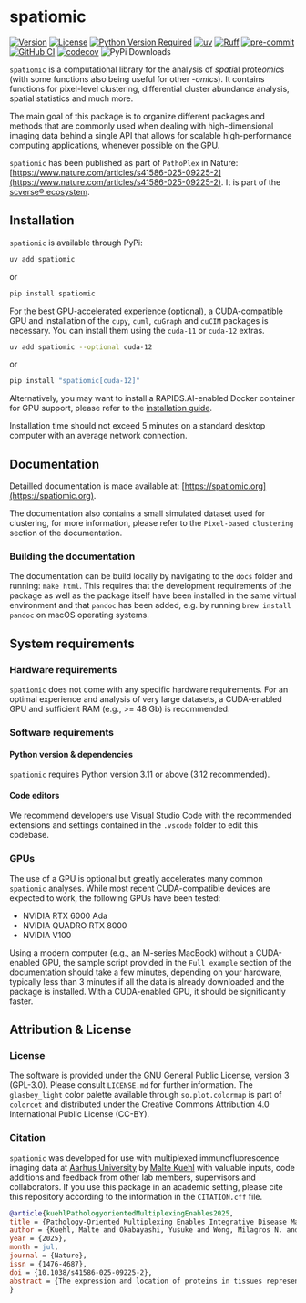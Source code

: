 # spatiomic

[![Version](https://img.shields.io/pypi/v/spatiomic)](https://pypi.org/project/spatiomic/)
[![License](https://img.shields.io/pypi/l/spatiomic)](https://github.com/complextissue/spatiomic)
[![Python Version Required](https://img.shields.io/pypi/pyversions/spatiomic)](https://pypi.org/project/spatiomic/)
[![uv](https://img.shields.io/endpoint?url=https://raw.githubusercontent.com/astral-sh/uv/main/assets/badge/v0.json)](https://github.com/astral-sh/uv)
[![Ruff](https://img.shields.io/endpoint?url=https://raw.githubusercontent.com/astral-sh/ruff/main/assets/badge/v2.json)](https://github.com/astral-sh/ruff)
[![pre-commit](https://img.shields.io/badge/pre--commit-enabled-brightgreen?logo=pre-commit&logoColor=white)](https://github.com/pre-commit/pre-commit)
[![GitHub CI](https://github.com/complextissue/spatiomic/actions/workflows/ci.yml/badge.svg)](https://github.com/complextissue/spatiomic/actions/workflows/ci.yml)
[![codecov](https://codecov.io/gh/complextissue/spatiomic/branch/main/graph/badge.svg?token=TLXB333GQV)](https://codecov.io/gh/complextissue/spatiomic)
![PyPi Downloads](https://img.shields.io/pepy/dt/spatiomic?label=PyPi%20downloads)

`spatiomic` is a computational library for the analysis of *spati*al prote*omic*s (with some functions also being useful for other _-omics_).
It contains functions for pixel-level clustering, differential cluster abundance analysis, spatial statistics and much more.

The main goal of this package is to organize different packages and methods that are commonly used when dealing with high-dimensional imaging data behind a single API that allows for scalable high-performance computing applications, whenever possible on the GPU.

`spatiomic` has been published as part of `PathoPlex` in Nature: [https://www.nature.com/articles/s41586-025-09225-2](https://www.nature.com/articles/s41586-025-09225-2). It is part of the [scverse® ecosystem](https://scverse.org/packages/#ecosystem).

## Installation

`spatiomic` is available through PyPi:

```bash
uv add spatiomic
```

or

```bash
pip install spatiomic
```

For the best GPU-accelerated experience (optional), a CUDA-compatible GPU and installation of the `cupy`, `cuml`, `cuGraph` and `cuCIM` packages is necessary. You can install them using the `cuda-11` or `cuda-12` extras.

```bash
uv add spatiomic --optional cuda-12
```

or

```bash
pip install "spatiomic[cuda-12]"
```

Alternatively, you may want to install a RAPIDS.AI-enabled Docker container for GPU support, please refer to the [installation guide](https://docs.rapids.ai/install/).

Installation time should not exceed 5 minutes on a standard desktop computer with an average network connection.

## Documentation

Detailled documentation is made available at: [https://spatiomic.org](https://spatiomic.org).

The documentation also contains a small simulated dataset used for clustering, for more information, please refer to the `Pixel-based clustering` section of the documentation.

### Building the documentation

The documentation can be build locally by navigating to the `docs` folder and running: `make html`.
This requires that the development requirements of the package as well as the package itself have been installed in the same virtual environment and that `pandoc` has been added, e.g. by running `brew install pandoc` on macOS operating systems.

## System requirements

### Hardware requirements

`spatiomic` does not come with any specific hardware requirements. For an optimal experience and analysis of very large datasets, a CUDA-enabled GPU and sufficient RAM (e.g., >= 48 Gb) is recommended.

### Software requirements

#### Python version & dependencies

`spatiomic` requires Python version 3.11 or above (3.12 recommended).

#### Code editors

We recommend developers use Visual Studio Code with the recommended extensions and settings contained in the `.vscode` folder to edit this codebase.

### GPUs

The use of a GPU is optional but greatly accelerates many common `spatiomic` analyses. While most recent CUDA-compatible devices are expected to work, the following GPUs have been tested:

- NVIDIA RTX 6000 Ada
- NVIDIA QUADRO RTX 8000
- NVIDIA V100

Using a modern computer (e.g., an M-series MacBook) without a CUDA-enabled GPU, the sample script provided in the `Full example` section of the documentation should take a few minutes, depending on your hardware, typically less than 3 minutes if all the data is already downloaded and the package is installed. With a CUDA-enabled GPU, it should be significantly faster.

## Attribution & License

### License

The software is provided under the GNU General Public License, version 3 (GPL-3.0). Please consult `LICENSE.md` for further information.
The `glasbey_light` color palette available through `so.plot.colormap` is part of `colorcet` and distributed under the Creative Commons Attribution 4.0 International Public License (CC-BY).

### Citation

`spatiomic` was developed for use with multiplexed immunofluorescence imaging data at [Aarhus University](https://au.dk/) by [Malte Kuehl](https://github.com/maltekuehl) with valuable inputs, code additions and feedback from other lab members, supervisors and collaborators. If you use this package in an academic setting, please cite this repository according to the information in the `CITATION.cff` file.

```bibtex
@article{kuehlPathologyorientedMultiplexingEnables2025,
title = {Pathology-Oriented Multiplexing Enables Integrative Disease Mapping},
author = {Kuehl, Malte and Okabayashi, Yusuke and Wong, Milagros N. and Gernhold, Lukas and Gut, Gabriele and Kaiser, Nico and Schwerk, Maria and Gr{\"a}fe, Stefanie K. and Ma, Frank Y. and Tanevski, Jovan and Sch{\"a}fer, Philipp S. L. and Mezher, Sam and {Sarabia del Castillo}, Jacobo and {Goldbeck-Strieder}, Thiago and Zolotareva, Olga and Hartung, Michael and Delgado Chaves, Fernando M. and Klinkert, Lukas and Gnirck, Ann-Christin and Spehr, Marc and Fleck, David and Joodaki, Mehdi and Parra, Victor and Shaigan, Mina and Diebold, Martin and Prinz, Marco and Kranz, Jennifer and Kux, Johan M. and Braun, Fabian and Kretz, Oliver and Wu, Hui and Grahammer, Florian and Heins, Sven and Zimmermann, Marina and Haas, Fabian and Kylies, Dominik and Wanner, Nicola and Czogalla, Jan and Dumoulin, Bernhard and Zolotarev, Nikolay and Lindenmeyer, Maja and Karlson, Pall and Nyengaard, Jens R. and Sebode, Marcial and Weidemann, S{\"o}ren and Wiech, Thorsten and Groene, Hermann-Josef and Tomas, Nicola M. and {Meyer-Schwesinger}, Catherine and Kuppe, Christoph and Kramann, Rafael and Karras, Alexandre and Bruneval, Patrick and Tharaux, Pierre-Louis and Pastene, Diego and Yard, Benito and Schaub, Jennifer A. and McCown, Phillip J. and Pyle, Laura and Choi, Ye Ji and Yokoo, Takashi and Baumbach, Jan and S{\'a}ez, Pablo J. and Costa, Ivan and Turner, Jan-Eric and Hodgin, Jeffrey B. and {Saez-Rodriguez}, Julio and Huber, Tobias B. and Bjornstad, Petter and Kretzler, Matthias and Lenoir, Olivia and {Nikolic-Paterson}, David J. and Pelkmans, Lucas and Bonn, Stefan and Puelles, Victor G.},
year = {2025},
month = jul,
journal = {Nature},
issn = {1476-4687},
doi = {10.1038/s41586-025-09225-2},
abstract = {The expression and location of proteins in tissues represent key determinants of health and disease. Although recent advances in multiplexed imaging have expanded the number of spatially accessible proteins1--3, the integration of biological layers (that is, cell structure, subcellular domains and signalling activity) remains challenging. This is due to limitations in the compositions of antibody panels and image resolution, which together restrict the scope of image analysis. Here we present pathology-oriented multiplexing (PathoPlex), a scalable, quality-controlled and interpretable framework. It combines highly multiplexed imaging at subcellular resolution with a software package to extract and interpret protein co-expression patterns (clusters) across biological layers. PathoPlex was optimized to map more than 140 commercial antibodies at 80\,nm per pixel across 95 iterative imaging cycles and provides pragmatic solutions to enable the simultaneous processing of at least 40 archival biopsy specimens. In a proof-of-concept experiment, we identified epithelial JUN activity as a key switch in immune-mediated kidney disease, thereby demonstrating that clusters can capture relevant pathological features. PathoPlex was then used to analyse human diabetic kidney disease. The framework linked patient-level clusters to organ disfunction and identified disease traits with therapeutic potential (that is, calcium-mediated tubular stress). Finally, PathoPlex was used to reveal renal stress-related clusters in individuals with type\,2 diabetes without histological kidney disease. Moreover, tissue-based readouts were generated to assess responses to inhibitors of the glucose cotransporter SGLT2. In summary, PathoPlex paves the way towards democratizing multiplexed imaging and establishing integrative image analysis tools in complex tissues to support the development of next-generation pathology atlases.}
}
```
